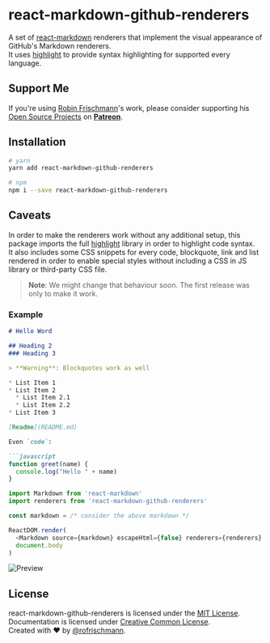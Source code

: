 # react-markdown-github-renderers

A set of [react-markdown](https://www.github.com/rexxars/react-markdown) renderers that implement the visual appearance of GitHub's Markdown renderers.<br>
It uses [highlight](http://highlightjs.org) to provide syntax highlighting for supported every language.

## Support Me
If you're using [Robin Frischmann](https://rofrischmann.de)'s work, please consider supporting his [Open Source Projects](https://github.com/rofrischmann) on [**Patreon**](https://www.patreon.com/rofrischmann).

## Installation
```sh
# yarn
yarn add react-markdown-github-renderers

# npm
npm i --save react-markdown-github-renderers
```

## Caveats
In order to make the renderers work without any additional setup, this package imports the full [highlight](http://highlightjs.org) library in order to highlight code syntax.<br>
It also includes some CSS snippets for every code, blockquote, link and list rendered in order to enable special styles without including a CSS in JS library or third-party CSS file.<br>

> **Note**: We might change that behaviour soon. The first release was only to make it work.

### Example

```md
# Hello Word

## Heading 2
### Heading 3

> **Warning**: Blockquotes work as well

* List Item 1
* List Item 2
  * List Item 2.1
  * List Item 2.2
* List Item 3

[Readme](README.md)

Even `code`:

```javascript
function greet(name) {
  console.log("Hello " + name)
}
```

```javascript
import Markdown from 'react-markdown'
import renderers from 'react-markdown-github-renderers'

const markdown = /* consider the above markdown */

ReactDOM.render(
  <Markdown source={markdown} escapeHtml={false} renderers={renderers} />, 
  document.body
)
```

![Preview](demo.png)

## License
react-markdown-github-renderers is licensed under the [MIT License](http://opensource.org/licenses/MIT).<br>
Documentation is licensed under [Creative Common License](http://creativecommons.org/licenses/by/4.0/).<br>
Created with ♥ by [@rofrischmann](http://rofrischmann.de).
